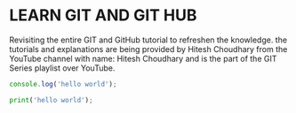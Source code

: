 # LEARN GIT AND GIT HUB

Revisiting the entire GIT and GitHub tutorial to refreshen the knowledge.
the tutorials and explanations are being provided by Hitesh Choudhary from the YouTube channel with name: Hitesh Choudhary and is the part of the GIT Series playlist over YouTube.


```javascript
console.log('hello world');
```

```python
print('hello world');
```